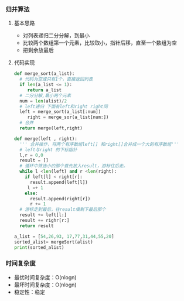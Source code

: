 ### 归并算法

1. 基本思路

   - 对列表递归二分分解，到最小
   - 比较两个数组第一个元素，比较取小，指针后移，直至一个数组为空
   - 把剩余放最后

2. 代码实现

   ``` python
   def merge_sort(a_list):
     # 代码为空或只有1个，直接返回列表
     if len(a_list <= 1):
   		return a_list
     # 二分分解,最小两个元素
     num = len(alist)/2
     # left递归 下面有left和right right同
     left = merge_sort(a_list[:num])
    	right = merge_sor(a_list[num:])
     # 合并
     return merge(left,right)
   
   def merge(left , right):
     ''' 合并操作，将两个有序数组left[] 和right[]合并成一个大的有序数组'''
     # left与right 的下标指针
     l,r = 0,0
     result = []
     # 循环中筛选小的那个首先放入result，游标往后走。
     while l <len(left) and r <len(right):
       if left[l] < right[r]:
         result.append(left[l])
       	l =+ 1 
       else:
         result.append(right[r])
         r += 1
     # 游标走到最后，往result填剩下最后那个
     result += left[l:]
     result += righr[r:]
     return result
   
   a_list = [54,26,93, 17,77,31,44,55,20]
   sorted_alist= mergeSort(alist)
   print(sorted_alist)
   ```

   

### 时间复杂度

- 最优时间复杂度：O(nlogn)
- 最坏时间复杂度：O(nlogn)
- 稳定性：稳定